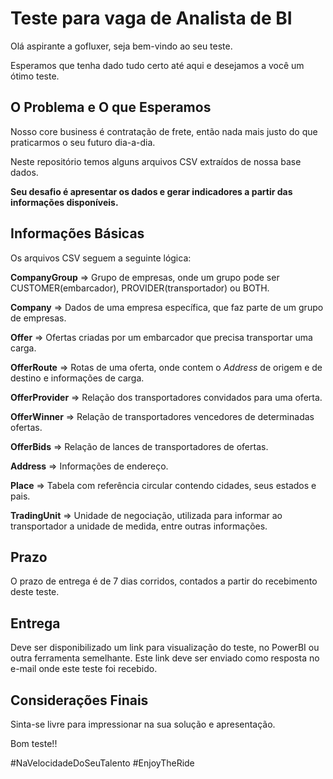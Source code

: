 # Teste para vaga de Analista de BI

Olá aspirante a gofluxer, seja bem-vindo ao seu teste.

Esperamos que tenha dado tudo certo até aqui e desejamos a você um ótimo teste.


## O Problema e O que Esperamos
Nosso core business é contratação de frete, então nada mais justo do que praticarmos o seu futuro dia-a-dia.

Neste repositório temos alguns arquivos CSV extraídos de nossa base dados.

**Seu desafio é apresentar os dados e gerar indicadores a partir das informações disponíveis.**


## Informações Básicas

Os arquivos CSV seguem a seguinte lógica:

**CompanyGroup** => Grupo de empresas, onde um grupo pode ser CUSTOMER(embarcador), PROVIDER(transportador) ou BOTH.

**Company** => Dados de uma empresa específica, que faz parte de um grupo de empresas.

**Offer** => Ofertas criadas por um embarcador que precisa transportar uma carga.

**OfferRoute** => Rotas de uma oferta, onde contem o *Address* de origem e de destino e informações de carga.

**OfferProvider** => Relação dos transportadores convidados para uma oferta.

**OfferWinner** => Relação de transportadores vencedores de determinadas ofertas.

**OfferBids** => Relação de lances de transportadores de ofertas.

**Address** => Informações de endereço.

**Place** => Tabela com referência circular contendo cidades, seus estados e pais.

**TradingUnit** => Unidade de negociação, utilizada para informar ao transportador a unidade de medida, entre outras informações.


## Prazo
O prazo de entrega é de 7 dias corridos, contados a partir do recebimento deste teste.


## Entrega
Deve ser disponibilizado um link para visualização do teste, no PowerBI ou outra ferramenta semelhante. Este link deve ser enviado como resposta no e-mail onde este teste foi recebido.


## Considerações Finais
Sinta-se livre para impressionar na sua solução e apresentação.

Bom teste!!

#NaVelocidadeDoSeuTalento #EnjoyTheRide
